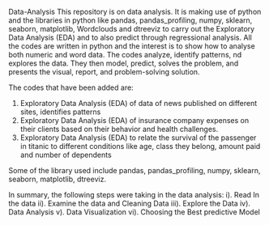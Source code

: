 Data-Analysis
This repository is on data analysis. It is making use of python and the libraries in python like  pandas, pandas_profiling, 
numpy, sklearn, seaborn, matplotlib, Wordclouds and dtreeviz to carry out the Exploratory Data Analysis (EDA) and 
to also predict through regressional analysis.
All the codes are written in python and the interest is to show how to analyse both numeric and word data. 
The codes analyze, identify patterns, nd explores the data. They then model, predict, solves the problem, and 
presents the visual, report, and problem-solving solution.

The codes that have been added are:
1. Exploratory Data Analysis (EDA) of data of news published on different sites, identifies patterns
2. Exploratory Data Analysis (EDA) of insurance company expenses on their clients based on their behavior and health challenges.
3. Exploratory Data Analysis (EDA) to relate the survival of the passenger in titanic to different conditions like age, class they belong, amount paid and number of dependents

Some of the library used include pandas, pandas_profiling, numpy, sklearn, seaborn, matplotlib, dtreeviz.

In summary, the following steps were taking in the data analysis:
i). Read In the data
ii). Examine the data and Cleaning Data
iii). Explore the Data
iv). Data Analysis
v). Data Visualization
vi). Choosing the Best predictive Model
